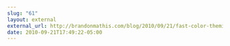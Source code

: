 ```yaml
---
slug: "61"
layout: external
external_url: http://brandonmathis.com/blog/2010/09/21/fast-color-theming-with-compass-and-sass/
date: 2010-09-21T17:49:22-05:00
---
```

